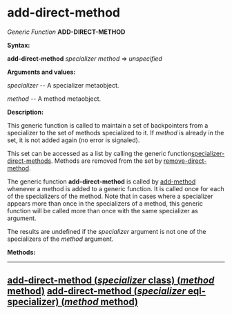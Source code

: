 add-direct-method
=================

*Generic Function* **ADD-DIRECT-METHOD**

**Syntax:**

**add-direct-method** *specializer* *method* => *unspecified*

**Arguments and values:**

*specializer* -- A specializer metaobject.

*method* -- A method metaobject.

**Description:**

This generic function is called to maintain a set of backpointers from a specializer to the set of methods specialized to it. If *method* is already in the set, it is not added again (no error is signaled).

This set can be accessed as a list by calling the generic function[specializer-direct-methods](/meta-object-protocol/specializer-direct-methods). Methods are removed from the set by [remove-direct-method](/meta-object-protocol/remove-direct-method).

The generic function **add-direct-method** is called by [add-method](/meta-object-protocol/add-method) whenever a method is added to a generic function. It is called once for each of the specializers of the method. Note that in cases where a specializer appears more than once in the specializers of a method, this generic function will be called more than once with the same specializer as argument.

The results are undefined if the *specializer* argument is not one of the specializers of the *method* argument.

**Methods:**

  -----------------------------------------------------------------------------------------------------------------
  [**add-direct-method** (*specializer* class) (*method* method)](/meta-object-protocol/add-direct-method-class)
  [**add-direct-method** (*specializer* eql-specializer) (*method* method)](/meta-object-protocol/add-direct-method-eql-specializer)
  -----------------------------------------------------------------------------------------------------------------


